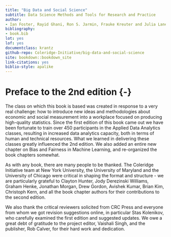 ```yaml
---
title: "Big Data and Social Science"
subtitle: Data Science Methods and Tools for Research and Practice
author:
- Ian Foster, Rayid Ghani, Ron S. Jarmin, Frauke Kreuter and Julia Lane
bibliography:
- book.bib
lot: yes
lof: yes
documentclass: krantz
github-repo: Coleridge-Initiative/big-data-and-social-science
site: bookdown::bookdown_site
link-citations: yes
biblio-style: apalike
---
```


# Preface to the 2nd edition {-}

The class on which this book is based was created in response to a very real challenge: how to introduce new ideas and methodologies about economic and social measurement into a workplace focused on producing high-quality statistics.  Since the first edition of this book came out we have been fortunate to train over 450 participants in the Applied Data Analytics classes, resulting in increased data analytics capacity, both in terms of human and technical resources. What we learned in delivering these classes greatly influenced the 2nd edition. We also added an entire new chapter on Bias and Fairness in Machine Learning, and re-organized the book chapters somewhat.  

As with any book, there are many people to be thanked. The Coleridge Initiative team at New York University, the University of Maryland and the University of Chicago were critical in shaping the format and structure - we are particularly grateful to Clayton Hunter, Jody Derezinski Williams, Graham Henke, Jonathan Morgan, Drew Gordon, Avishek Kumar, Brian Kim, Christoph Kern, and all the book chapter authors for their contributions to the second edition.

We also thank the critical reviewers solicited from CRC Press and everyone from whom we got revision suggestions online, in particular Stas Kolenikov, who carefully examined the first edition and suggested updates. We owe a great debt of gratitude to the project editor, Vaishali Singh, and the publisher, Rob Calver, for their hard work and dedication.
